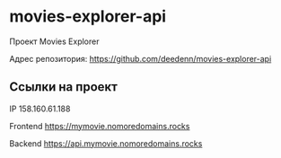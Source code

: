 # movies-explorer-api
Проект Movies Explorer

Адрес репозитория: https://github.com/deedenn/movies-explorer-api
## Ссылки на проект

IP 158.160.61.188

Frontend https://mymovie.nomoredomains.rocks

Backend https://api.mymovie.nomoredomains.rocks

